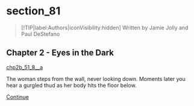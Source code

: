 
# section_81

>[!TIP|label:Authors|iconVisibility:hidden]
>Written by Jamie Jolly and Paul DeStefano

## Chapter 2 - Eyes in the Dark

[chp2b_51_8__a](../../decomp/app/src/main/res/raw/chp2b_51_8__a.mp3 ':include :type=audio')

The woman steps from the wall, never looking down. Moments later you hear a gurgled thud as her body hits the floor below.

[Continue](output/chapter2/section_86.md)


